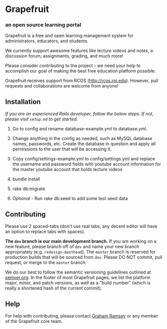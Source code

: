 Grapefruit
==========

### an open source learning portal

Grapefruit is a free and open learning management system for administrators, educators, and students.

We currently support awesome features like lecture videos and notes, a discussion forum, assignments, grading, and much more!

Please consider contributing to the project -
we need your help to accomplish our goal of making the best free education platform possible.


Grapefruit receives support from RCOS (http://rcos.rpi.edu). However, pull requests and collaborations are welcome from anyone!

Installation
------------

*If you are an experienced Rails developer, follow the below steps. If not, please visit `setup.md` to get started.*

1. Go to config and rename database-example.yml to database.yml.

2. Change anything in the config as needed, such as MySQL database names, passwords,
etc. Create the database in question and apply all permissions to the user that will
be accessing it.

3. Copy config/settings-example.yml to config/settings.yml and replace the username and password fields with youtube account information for the master youtube account that holds lecture videos

4. bundle install

5. rake db:migrate

6. *Optional* - Run rake db:seed to add some test seed data

Contributing
------------

Please use 2 spaced-tabs (don't use real tabs, any decent editor
will have an option to replace tabs with spaces).

**The `dev` branch is our main development branch.** If you are working on a new feature, please branch off of `dev` and name your new branch appropriately (e.g. `redesign-masthead`). The `master` branch is reserved for production builds that will be sourced from `dev`. Please DO NOT commit, pull request, or merge to the `master` branch.

We do our best to follow the semantic versioning guidelines outlined at [semver.org](http://semver.org). In the footer of most Grapefruit
pages, we list the platform major, minor, and patch versions, as well as a "build number" (which is really a shortened hash of the current commit).

Help
----

For help with contributing, please contact [Graham Ramsey](mailto:ramseg@rpi.edu) or any member of the Grapefruit core team.

